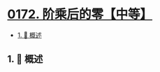# [0172. 阶乘后的零【中等】](https://github.com/tnotesjs/TNotes.leetcode/tree/main/notes/0172.%20%E9%98%B6%E4%B9%98%E5%90%8E%E7%9A%84%E9%9B%B6%E3%80%90%E4%B8%AD%E7%AD%89%E3%80%91)

<!-- region:toc -->

- [1. 📝 概述](#1--概述)

<!-- endregion:toc -->

## 1. 📝 概述
